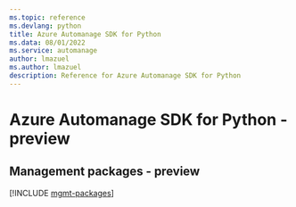 ```yaml
---
ms.topic: reference
ms.devlang: python
title: Azure Automanage SDK for Python
ms.data: 08/01/2022
ms.service: automanage
author: lmazuel
ms.author: lmazuel
description: Reference for Azure Automanage SDK for Python
---
```

# Azure Automanage SDK for Python - preview

## Management packages - preview
[!INCLUDE [mgmt-packages](automanage-mgmt-index.md)]
